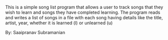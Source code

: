 This is a simple song list program that allows a user to track songs that they wish to learn and songs they have completed learning. The program reads and writes a list of songs in a file with each song having details like the title, artist, year, whether it is learned (l) or unlearned (u)

By: Saaipranav Subramanian

